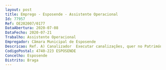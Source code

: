 ```yaml
--- 
layout: post
title: Emprego - Esposende - Assistente Operacional
Id: 77957
Ref: OE202007/0177
DataAbertura: 2020-07-08
DataFecho: 2020-07-21
Trabalho: Assistente Operacional
Empregador: Câmara Municipal de Esposende
Descricao: Ref. A) Canalizador  Executar canalizações, quer no Património Edificado Municipal, quer no parque escolar  Executar redes de distribuição de água e respetivos ramais de ligação  Executar redes de recolha de esgotos pluviais e domésticos, bem como respetivos ramais de ligação  Retirar e colocar louças sanitárias, quer no Património Edificado Municipal, quer no parque escolar  Executar outros similares ou complementares no atrás descrito.
CodigoPostal: 4740-223 ESPOSENDE
Concelho: Esposende
Distrito: Braga
--- 
```

